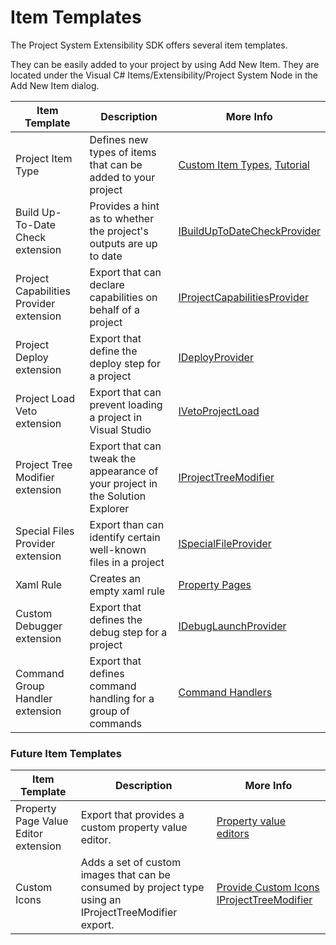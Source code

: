 Item Templates
====================

The Project System Extensibility SDK offers several item templates.

They can be easily added to your project by using Add New Item. They are located under the Visual C# Items/Extensibility/Project System Node in the Add New Item dialog.

Item Template | Description | More Info
------------ | ------------- | -------------
Project Item Type | Defines new types of items that can be added to your project | [Custom Item Types](custom_item_types.md), [Tutorial](../overview/contentitem_types.md)
Build Up-To-Date Check extension | Provides a hint as to whether the project's outputs are up to date | [IBuildUpToDateCheckProvider](IBuildUpToDateCheckProvider.md)
Project Capabilities Provider extension | Export that can declare capabilities on behalf of a project | [IProjectCapabilitiesProvider](IProjectCapabilitiesProvider.md)
Project Deploy extension | Export that define the deploy step for a project | [IDeployProvider](IDeployProvider.md)
Project Load Veto extension | Export that can prevent loading a project in Visual Studio | [IVetoProjectLoad](IVetoProjectLoad.md)
Project Tree Modifier extension | Export that can tweak the appearance of your project in the Solution Explorer | [IProjectTreeModifier](IProjectTreeModifier.md)
Special Files Provider extension | Export than can identify certain well-known files in a project | [ISpecialFileProvider](ISpecialFileProvider.md)
Xaml Rule | Creates an empty xaml rule | [Property Pages](property_pages.md)
Custom Debugger extension | Export that defines the debug step for a project | [IDebugLaunchProvider](IDebugLaunchProvider.md)
Command Group Handler extension | Export that defines command handling for a group of commands | [Command Handlers](command_handlers.md)

### Future Item Templates
Item Template | Description | More Info
------------ | ------------- | -------------
Property Page Value Editor extension | Export that provides a custom property value editor. | [Property value editors](property_value_editors.md)
Custom Icons | Adds a set of custom images that can be consumed by project type using an IProjectTreeModifier export. | [Provide Custom Icons](../scenario/provide_custom_icons_for_the_project_or_item_type.md) [IProjectTreeModifier](IProjectTreeModifier.md)
